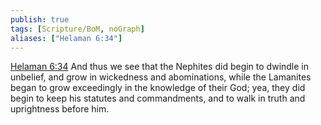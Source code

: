 ```yaml
---
publish: true
tags: [Scripture/BoM, noGraph]
aliases: ["Helaman 6:34"]
---
```

[Helaman 6:34](https://churchofjesuschrist.org/study/scriptures/bofm/hel/6?lang=eng&id=p34#p34) And thus we see that the Nephites did begin to dwindle in unbelief, and grow in wickedness and abominations, while the Lamanites began to grow exceedingly in the knowledge of their God; yea, they did begin to keep his statutes and commandments, and to walk in truth and uprightness before him.
